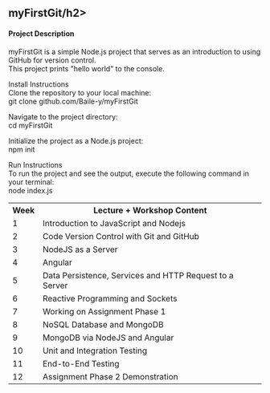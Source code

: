 <h2>myFirstGit/h2><br>
<h4>Project Description</h4>
<p>myFirstGit is a simple Node.js project that serves as an introduction to using GitHub for version control. 
<br>This project prints "hello world" to the console.</p>

Install Instructions<br>
Clone the repository to your local machine:<br>
git clone github.com/Baile-y/myFirstGit<br>

Navigate to the project directory:<br>
cd myFirstGit<br>

Initialize the project as a Node.js project:<br>
npm init<br>

Run Instructions<br>
To run the project and see the output, execute the following command in your terminal:<br>
node index.js

<table>
  <tr>
    <th>Week</th>
    <th>Lecture + Workshop Content</th>
  </tr>
  <tr>
    <td>1</td>
    <td>Introduction to JavaScript and Nodejs</td>
  </tr>
  <tr>
    <td>2</td>
    <td>Code Version Control with Git and GitHub</td>
  </tr>
  <tr>
    <td>3</td>
    <td>NodeJS as a Server</td>
  </tr>
  <tr>
    <td>4</td>
    <td>Angular</td>
  </tr>
  <tr>
    <td>5</td>
    <td>Data Persistence, Services and HTTP Request to a Server</td>
  </tr>
  <tr>
    <td>6</td>
    <td>Reactive Programming and Sockets</td>
  </tr>
  <tr>
    <td>7</td>
    <td>Working on Assignment Phase 1</td>
  </tr>
  <tr>
    <td>8</td>
    <td>NoSQL Database and MongoDB</td>
  </tr>
  <tr>
    <td>9</td>
    <td>MongoDB via NodeJS and Angular</td>
  </tr>
  <tr>
    <td>10</td>
    <td>Unit and Integration Testing</td>
  </tr>
  <tr>
    <td>11</td>
    <td>End-to-End Testing</td>
  </tr>
  <tr>
    <td>12</td>
    <td>Assignment Phase 2 Demonstration</td>
  </tr>
</table>

